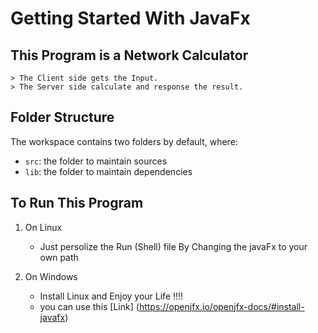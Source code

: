 # Getting Started With JavaFx 

## This Program is a Network Calculator 

    > The Client side gets the Input.
    > The Server side calculate and response the result.
    

## Folder Structure

The workspace contains two folders by default, where:

- `src`: the folder to maintain sources
- `lib`: the folder to maintain dependencies

## To Run This Program 
1. On Linux
    * Just persolize the Run (Shell)  file By Changing the javaFx to your own path

2. On Windows 
    * Install Linux and Enjoy your Life !!!!
    * you can use this [Link]  (https://openjfx.io/openjfx-docs/#install-javafx)